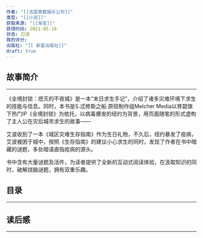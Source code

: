 ```yaml
---
作者: "[[法国育碧娱乐公司]]"
类型: "[[小说]]"
获取来源: "[[淘宝]]"
获得时间: 2021-05-16
状态: 已读
我的评分: 
出版社: "[[ 新星出版社]]"
draft: true
---
```

## 故事简介
---
《全境封锁：熄灭的不夜城》是一本“末日求生手记”，介绍了诸多灾难环境下求生的技能与信息。同时，本书是S.忒修斯之船 原班制作组Melcher Media以育碧旗下热门IP《全境封锁》为依托，以病毒爆发的纽约为背景，用页面随笔的形式虚构了主人公在灾后城市求生的故事——

艾波收到了一本《城区灾难生存指南》作为生日礼物，不久后，纽约暴发了疫病，艾波被困于城中，按照《生存指南》的建议小心求生的同时，发现了作者在书中暗藏的谜题，多处暗语直指疫病的源头。

书中含有大量谜题及活件，为读者提供了全新的互动式阅读体验，在汲取知识的同时，破解烧脑谜题，拥有双重乐趣。
## 目录
---


## 读后感
---
